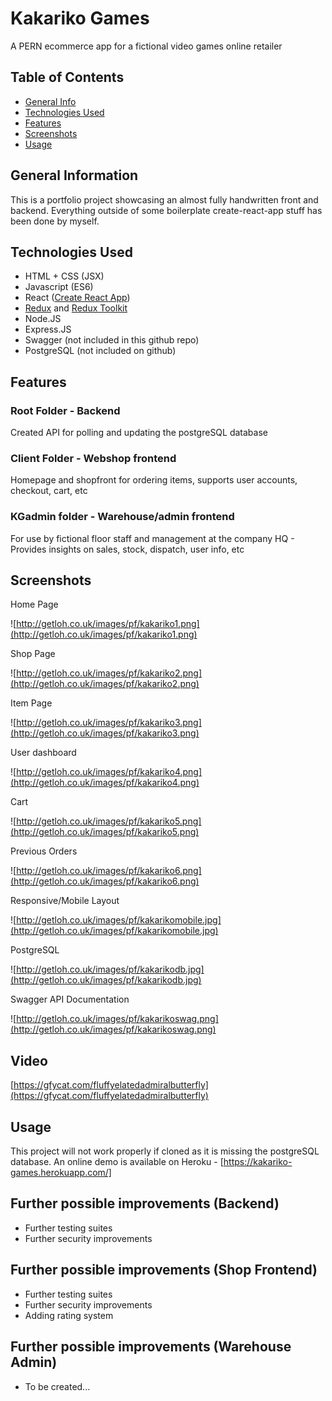 # Kakariko Games
A PERN ecommerce app for a fictional video games online retailer

## Table of Contents
* [General Info](#general-information)
* [Technologies Used](#technologies-used)
* [Features](#features)
* [Screenshots](#screenshots)
* [Usage](#usage)

## General Information
This is a portfolio project showcasing an almost fully handwritten front and backend.
Everything outside of some boilerplate create-react-app stuff has been done by myself.

## Technologies Used
- HTML + CSS (JSX)
- Javascript (ES6)
- React ([Create React App](https://github.com/facebook/create-react-app))
- [Redux](https://redux.js.org/) and [Redux Toolkit](https://redux-toolkit.js.org/)
- Node.JS
- Express.JS
- Swagger (not included in this github repo)
- PostgreSQL (not included on github)

## Features

### Root Folder - Backend
Created API for polling and updating the postgreSQL database

### Client Folder - Webshop frontend
Homepage and shopfront for ordering items, supports user accounts, checkout, cart, etc

### KGadmin folder - Warehouse/admin frontend
For use by fictional floor staff and management at the company HQ - Provides insights on sales, stock, dispatch, user info, etc


## Screenshots
Home Page

![http://getloh.co.uk/images/pf/kakariko1.png](http://getloh.co.uk/images/pf/kakariko1.png)

Shop Page

![http://getloh.co.uk/images/pf/kakariko2.png](http://getloh.co.uk/images/pf/kakariko2.png)

Item Page

![http://getloh.co.uk/images/pf/kakariko3.png](http://getloh.co.uk/images/pf/kakariko3.png)

User dashboard

![http://getloh.co.uk/images/pf/kakariko4.png](http://getloh.co.uk/images/pf/kakariko4.png)

Cart

![http://getloh.co.uk/images/pf/kakariko5.png](http://getloh.co.uk/images/pf/kakariko5.png)

Previous Orders

![http://getloh.co.uk/images/pf/kakariko6.png](http://getloh.co.uk/images/pf/kakariko6.png)

Responsive/Mobile Layout

![http://getloh.co.uk/images/pf/kakarikomobile.jpg](http://getloh.co.uk/images/pf/kakarikomobile.jpg)

PostgreSQL

![http://getloh.co.uk/images/pf/kakarikodb.jpg](http://getloh.co.uk/images/pf/kakarikodb.jpg)

Swagger API Documentation

![http://getloh.co.uk/images/pf/kakarikoswag.png](http://getloh.co.uk/images/pf/kakarikoswag.png)

## Video
[https://gfycat.com/fluffyelatedadmiralbutterfly](https://gfycat.com/fluffyelatedadmiralbutterfly)

## Usage
This project will not work properly if cloned as it is missing the postgreSQL database.
An online demo is available on Heroku - [https://kakariko-games.herokuapp.com/]

## Further possible improvements (Backend)
- Further testing suites
- Further security improvements

## Further possible improvements (Shop Frontend)
- Further testing suites
- Further security improvements
- Adding rating system

## Further possible improvements (Warehouse Admin)
- To be created...